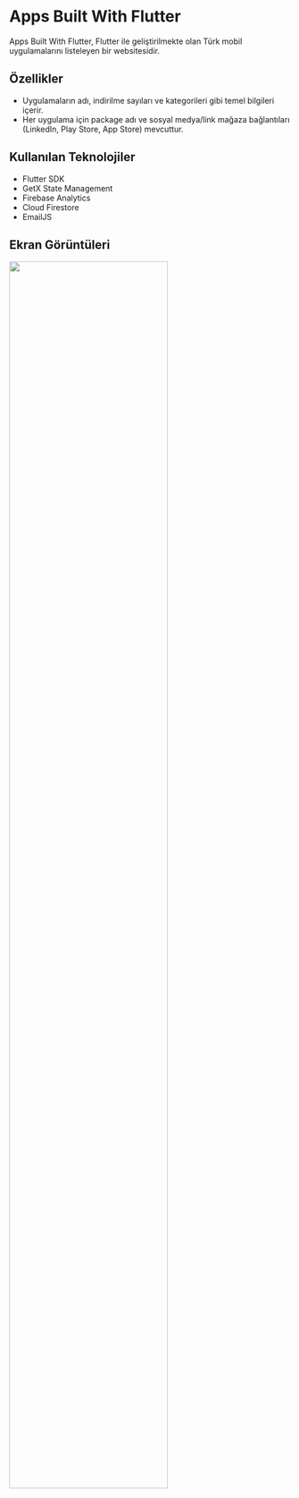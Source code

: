 # Apps Built With Flutter

Apps Built With Flutter, Flutter ile geliştirilmekte olan Türk mobil uygulamalarını listeleyen bir websitesidir.

## Özellikler

- Uygulamaların adı, indirilme sayıları ve kategorileri gibi temel bilgileri içerir.
- Her uygulama için package adı ve sosyal medya/link mağaza bağlantıları (LinkedIn, Play Store, App Store) mevcuttur.

## Kullanılan Teknolojiler

- Flutter SDK
- GetX State Management
- Firebase Analytics
- Cloud Firestore
- EmailJS

## Ekran Görüntüleri
<img src="https://github.com/user-attachments/assets/56efaf16-ce19-4265-af1d-d1acac7475b9" width="75%" height="75%"/>

